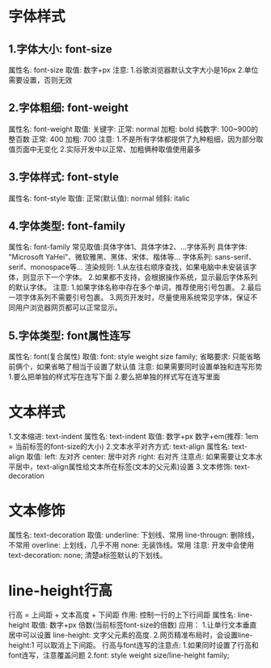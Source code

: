 # 字体样式
## 1.字体大小: font-size
属性名: font-size
取值: 数字+px
注意:
1.谷歌浏览器默认文字大小是16px
2.单位需要设置，否则无效
## 2.字体粗细: font-weight
属性名: font-weight
取值:
    关键字:
        正常: normal
        加粗: bold
    纯数字: 100~900的整百数
        正常: 400
        加粗: 700
注意:
1.不是所有字体都提供了九种粗细，因为部分取值页面中无变化
2.实际开发中以正常、加粗俩种取值使用最多
## 3.字体样式: font-style
属性名: font-style
取值: 
    正常(默认值): normal
    倾斜: italic
## 4.字体类型: font-family
属性名: font-family
常见取值:具体字体1、具体字体2、...字体系列
    具体字体: "Microsoft YaHei"、微软雅黑、黑体、宋体、楷体等...
    字体系列: sans-serif、serif、monospace等...
渲染规则: 
1.从左往右顺序查找，如果电脑中未安装该字体，则显示下一个字体。
2.如果都不支持，会根据操作系统，显示最后字体系列的默认字体。
注意: 
1.如果字体名称中存在多个单词，推荐使用引号包裹。
2.最后一项字体系列不需要引号包裹。
3.网页开发时，尽量使用系统常见字体，保证不同用户浏览器网页都可以正常显示。
## 5.字体类型: font属性连写
属性名: font(复合属性)
取值:
    font: style weight size family;
省略要求: 只能省略前俩个，如果省略了相当于设置了默认值
注意: 如果需要同时设置单独和连写形势
1.要么把单独的样式写在连写下面
2.要么把单独的样式写在连写里面

# 文本样式
1.文本缩进: text-indent
    属性名: text-indent
    取值:
        数字+px
        数字+em(推荐: 1em = 当前标签的font-size的大小)
2.文本水平对齐方式: text-align
    属性名: text-align
    取值:
        left: 左对齐
        center: 居中对齐
        right: 右对齐
    注意点:
    如果需要让文本水平居中，text-align属性给文本所在标签(文本的父元素)设置
3.文本修饰: text-decoration

# 文本修饰
属性名: text-decoration
取值: 
    underline: 下划线、常用
    line-througn: 删除线，不常用
    overline: 上划线，几乎不用
    none: 无装饰线。常用
注意:
开发中会使用text-decoration: none; 清楚a标签默认的下划线。

# line-height行高
行高 = 上间距 + 文本高度 + 下间距
作用: 控制一行的上下行间距
属性名: line-height
取值: 
    数字+px
    倍数(当前标签font-size的倍数)
应用：
1.让单行文本垂直居中可以设置 line-height: 文字父元素的高度.
2.网页精准布局时，会设置line-height:1 可以取消上下间距。
行高与font连写的注意点:
1.如果同时设置了行高和font连写，注意覆盖问题
2.font: style weight size/line-height family;